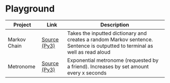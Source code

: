 # Playground

| Project | Link | Description |
| - | - | - |
| Markov Chain | [Source (Py3)](https://github.com/cyclawps52/Playground/blob/master/Markov/markov.py) | Takes the inputted dictionary and creates a random Markov sentence. Sentence is outputted to terminal as well as read aloud |
| Metronome | [Source (Py3)](https://github.com/cyclawps52/Playground/blob/master/Metronome/metronome.py) | Exponential metronome (requested by a friend). Increases by set amount every x seconds |